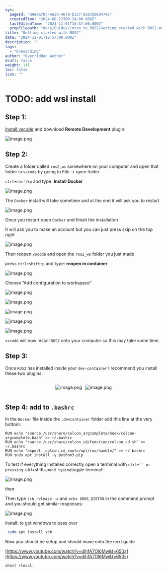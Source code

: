 ```yaml
---
sys:
  pageId: "89e0a78c-4e2b-4070-b327-d28cb0694742"
  createdTime: "2024-08-21T00:24:00.000Z"
  lastEditedTime: "2024-11-01T18:57:00.000Z"
  propFilepath: "docs/Guides/intro_to_ROS2/Getting started with ROS2.md"
title: "Getting started with ROS2"
date: "2024-11-01T18:57:00.000Z"
description: ""
tags:
  - "Onboarding"
author: "Overridden author"
draft: false
weight: 141
toc: false
icon: ""
---
```


# TODO: add wsl install

## Step 1:

[Install vscode](https://code.visualstudio.com/download) and download **Remote Development** plugin:

![image.png](https://prod-files-secure.s3.us-west-2.amazonaws.com/d518164a-d88e-44d1-a4ee-3adb3bd8bce0/efb52993-1881-4a40-b95e-6f020334f022/image.png?X-Amz-Algorithm=AWS4-HMAC-SHA256&X-Amz-Content-Sha256=UNSIGNED-PAYLOAD&X-Amz-Credential=ASIAZI2LB4667QHRLZEL%2F20250331%2Fus-west-2%2Fs3%2Faws4_request&X-Amz-Date=20250331T161020Z&X-Amz-Expires=3600&X-Amz-Security-Token=IQoJb3JpZ2luX2VjEEAaCXVzLXdlc3QtMiJIMEYCIQCD%2B%2F5Se5zr8lSeZu%2FibdLzFHJlEgkEzDZ1xFtVIlVL4QIhALIgrpSshgnEoqCFjfgQuq26A1vk4Z0R%2B%2BF84232nlc%2FKogECKj%2F%2F%2F%2F%2F%2F%2F%2F%2F%2FwEQABoMNjM3NDIzMTgzODA1IgwPulOvxNi8CdP1k1Qq3APMgFLDRAsTuFtDPF1yYBauZOQxj5%2Fv%2BfSJxlzNHWIafYEIcbxv01Ya6IIOU8qzOZu2adaSSQ8GllkfHDZ%2BpGSM8FaY%2FU%2FfAgAa6zoDus7LftsMgGhtmY7YogqqjxdbbEHhobvsez5GWg3V12TuIy%2Fa5NoPYYiXsVAqgFoeFCU5tfLpoF%2BmtzKJMnxnS79UTYgPE3NvsPewcZbX%2BPcgz6iBBPvSOxQsikrBUeUcVNU%2B3DzcZ81p9JSvhJpqWo7BHsUd69AijhEQR3mDR8qEQlFGPSYPXhtsd%2BGSadszhf%2Bll4z4wSt28Kd1vLvKdELh6dCWBOYS3IeCD9tyRJdixfLmpVvZGCmcd5XR2oUHZJiKueqXXfqtejmDMGJ5hgD6XFiji8kcMuTFeBZbhFdFFXi%2FVzhlQvZd2yfnMDJMNaLUm656%2BFCgx6NaTSJoBUvPp96p6bsEdPcAoQtuFkFat2Zx8RcR3CLBBsXnOFnUZ6I%2BPTIg%2BRLuyJP1TznTEsXwsko308lOTNkI2wXetr3Xbd2mycI52LKmTW71SeWMHdC3ez4iCuJqnTC09jJcz%2F9IBotcFUIHRUpOdH3e7g8%2BWiPnz1VXRdY8kVbw5PDtXe8ewc3mG71fF5E9MXKEoDCR56q%2FBjqkAZWDE7z4%2BGfIZnt218v5%2BmJVY33zgjLnYMhkOWKSq7OhxLe5HSbea5QiyYlPtAdqnWgbnF18HZKqTHMXIay4F2GBmzVB1Ql0jsMFbJxS4GVx2vlojPerSWpu4E00lVdL77XDYxd7jCeaLG%2BZzZMiipBgOXfgfh2RBaksC6MwJslB3lkm%2F0pFCw7oucwY0c65RSFmGRAi5qZ2zeLdPah0Nbj%2FgySM&X-Amz-Signature=5bd2fb5fde65d08e96fa828ccac9bae9418a72bb8b26477f23267cd89b83a280&X-Amz-SignedHeaders=host&x-id=GetObject)

## Step 2:

Create a folder called `ros2_ws` somewhere on your computer and open that folder in `vscode` by going to File → open folder 

`ctrl+shift+p` and type: **Install Docker**

![image.png](https://prod-files-secure.s3.us-west-2.amazonaws.com/d518164a-d88e-44d1-a4ee-3adb3bd8bce0/2269dc0e-1cd5-47ff-bceb-c04ad9b2eab0/image.png?X-Amz-Algorithm=AWS4-HMAC-SHA256&X-Amz-Content-Sha256=UNSIGNED-PAYLOAD&X-Amz-Credential=ASIAZI2LB4667QHRLZEL%2F20250331%2Fus-west-2%2Fs3%2Faws4_request&X-Amz-Date=20250331T161020Z&X-Amz-Expires=3600&X-Amz-Security-Token=IQoJb3JpZ2luX2VjEEAaCXVzLXdlc3QtMiJIMEYCIQCD%2B%2F5Se5zr8lSeZu%2FibdLzFHJlEgkEzDZ1xFtVIlVL4QIhALIgrpSshgnEoqCFjfgQuq26A1vk4Z0R%2B%2BF84232nlc%2FKogECKj%2F%2F%2F%2F%2F%2F%2F%2F%2F%2FwEQABoMNjM3NDIzMTgzODA1IgwPulOvxNi8CdP1k1Qq3APMgFLDRAsTuFtDPF1yYBauZOQxj5%2Fv%2BfSJxlzNHWIafYEIcbxv01Ya6IIOU8qzOZu2adaSSQ8GllkfHDZ%2BpGSM8FaY%2FU%2FfAgAa6zoDus7LftsMgGhtmY7YogqqjxdbbEHhobvsez5GWg3V12TuIy%2Fa5NoPYYiXsVAqgFoeFCU5tfLpoF%2BmtzKJMnxnS79UTYgPE3NvsPewcZbX%2BPcgz6iBBPvSOxQsikrBUeUcVNU%2B3DzcZ81p9JSvhJpqWo7BHsUd69AijhEQR3mDR8qEQlFGPSYPXhtsd%2BGSadszhf%2Bll4z4wSt28Kd1vLvKdELh6dCWBOYS3IeCD9tyRJdixfLmpVvZGCmcd5XR2oUHZJiKueqXXfqtejmDMGJ5hgD6XFiji8kcMuTFeBZbhFdFFXi%2FVzhlQvZd2yfnMDJMNaLUm656%2BFCgx6NaTSJoBUvPp96p6bsEdPcAoQtuFkFat2Zx8RcR3CLBBsXnOFnUZ6I%2BPTIg%2BRLuyJP1TznTEsXwsko308lOTNkI2wXetr3Xbd2mycI52LKmTW71SeWMHdC3ez4iCuJqnTC09jJcz%2F9IBotcFUIHRUpOdH3e7g8%2BWiPnz1VXRdY8kVbw5PDtXe8ewc3mG71fF5E9MXKEoDCR56q%2FBjqkAZWDE7z4%2BGfIZnt218v5%2BmJVY33zgjLnYMhkOWKSq7OhxLe5HSbea5QiyYlPtAdqnWgbnF18HZKqTHMXIay4F2GBmzVB1Ql0jsMFbJxS4GVx2vlojPerSWpu4E00lVdL77XDYxd7jCeaLG%2BZzZMiipBgOXfgfh2RBaksC6MwJslB3lkm%2F0pFCw7oucwY0c65RSFmGRAi5qZ2zeLdPah0Nbj%2FgySM&X-Amz-Signature=b45b9fda6d2f0a5f982f8d164413eb2734ed1cde97245e8305a19d68aeec7a07&X-Amz-SignedHeaders=host&x-id=GetObject)

The `Docker` install will take sometime and at the end it will ask you to restart

![image.png](https://prod-files-secure.s3.us-west-2.amazonaws.com/d518164a-d88e-44d1-a4ee-3adb3bd8bce0/ed233f78-be33-4b1f-b89c-9c346c0e961e/image.png?X-Amz-Algorithm=AWS4-HMAC-SHA256&X-Amz-Content-Sha256=UNSIGNED-PAYLOAD&X-Amz-Credential=ASIAZI2LB4667QHRLZEL%2F20250331%2Fus-west-2%2Fs3%2Faws4_request&X-Amz-Date=20250331T161020Z&X-Amz-Expires=3600&X-Amz-Security-Token=IQoJb3JpZ2luX2VjEEAaCXVzLXdlc3QtMiJIMEYCIQCD%2B%2F5Se5zr8lSeZu%2FibdLzFHJlEgkEzDZ1xFtVIlVL4QIhALIgrpSshgnEoqCFjfgQuq26A1vk4Z0R%2B%2BF84232nlc%2FKogECKj%2F%2F%2F%2F%2F%2F%2F%2F%2F%2FwEQABoMNjM3NDIzMTgzODA1IgwPulOvxNi8CdP1k1Qq3APMgFLDRAsTuFtDPF1yYBauZOQxj5%2Fv%2BfSJxlzNHWIafYEIcbxv01Ya6IIOU8qzOZu2adaSSQ8GllkfHDZ%2BpGSM8FaY%2FU%2FfAgAa6zoDus7LftsMgGhtmY7YogqqjxdbbEHhobvsez5GWg3V12TuIy%2Fa5NoPYYiXsVAqgFoeFCU5tfLpoF%2BmtzKJMnxnS79UTYgPE3NvsPewcZbX%2BPcgz6iBBPvSOxQsikrBUeUcVNU%2B3DzcZ81p9JSvhJpqWo7BHsUd69AijhEQR3mDR8qEQlFGPSYPXhtsd%2BGSadszhf%2Bll4z4wSt28Kd1vLvKdELh6dCWBOYS3IeCD9tyRJdixfLmpVvZGCmcd5XR2oUHZJiKueqXXfqtejmDMGJ5hgD6XFiji8kcMuTFeBZbhFdFFXi%2FVzhlQvZd2yfnMDJMNaLUm656%2BFCgx6NaTSJoBUvPp96p6bsEdPcAoQtuFkFat2Zx8RcR3CLBBsXnOFnUZ6I%2BPTIg%2BRLuyJP1TznTEsXwsko308lOTNkI2wXetr3Xbd2mycI52LKmTW71SeWMHdC3ez4iCuJqnTC09jJcz%2F9IBotcFUIHRUpOdH3e7g8%2BWiPnz1VXRdY8kVbw5PDtXe8ewc3mG71fF5E9MXKEoDCR56q%2FBjqkAZWDE7z4%2BGfIZnt218v5%2BmJVY33zgjLnYMhkOWKSq7OhxLe5HSbea5QiyYlPtAdqnWgbnF18HZKqTHMXIay4F2GBmzVB1Ql0jsMFbJxS4GVx2vlojPerSWpu4E00lVdL77XDYxd7jCeaLG%2BZzZMiipBgOXfgfh2RBaksC6MwJslB3lkm%2F0pFCw7oucwY0c65RSFmGRAi5qZ2zeLdPah0Nbj%2FgySM&X-Amz-Signature=da200109f7518d0bc9e25936fc058ff943a0dd83aaff6319d02a07dd6536b08c&X-Amz-SignedHeaders=host&x-id=GetObject)

Once you restart open `Docker` and finish the installation

It will ask you to make an account but you can just press skip on the top right

![image.png](https://prod-files-secure.s3.us-west-2.amazonaws.com/d518164a-d88e-44d1-a4ee-3adb3bd8bce0/21010ad9-1659-4fd9-9f59-9932a09b2a3d/image.png?X-Amz-Algorithm=AWS4-HMAC-SHA256&X-Amz-Content-Sha256=UNSIGNED-PAYLOAD&X-Amz-Credential=ASIAZI2LB4667QHRLZEL%2F20250331%2Fus-west-2%2Fs3%2Faws4_request&X-Amz-Date=20250331T161020Z&X-Amz-Expires=3600&X-Amz-Security-Token=IQoJb3JpZ2luX2VjEEAaCXVzLXdlc3QtMiJIMEYCIQCD%2B%2F5Se5zr8lSeZu%2FibdLzFHJlEgkEzDZ1xFtVIlVL4QIhALIgrpSshgnEoqCFjfgQuq26A1vk4Z0R%2B%2BF84232nlc%2FKogECKj%2F%2F%2F%2F%2F%2F%2F%2F%2F%2FwEQABoMNjM3NDIzMTgzODA1IgwPulOvxNi8CdP1k1Qq3APMgFLDRAsTuFtDPF1yYBauZOQxj5%2Fv%2BfSJxlzNHWIafYEIcbxv01Ya6IIOU8qzOZu2adaSSQ8GllkfHDZ%2BpGSM8FaY%2FU%2FfAgAa6zoDus7LftsMgGhtmY7YogqqjxdbbEHhobvsez5GWg3V12TuIy%2Fa5NoPYYiXsVAqgFoeFCU5tfLpoF%2BmtzKJMnxnS79UTYgPE3NvsPewcZbX%2BPcgz6iBBPvSOxQsikrBUeUcVNU%2B3DzcZ81p9JSvhJpqWo7BHsUd69AijhEQR3mDR8qEQlFGPSYPXhtsd%2BGSadszhf%2Bll4z4wSt28Kd1vLvKdELh6dCWBOYS3IeCD9tyRJdixfLmpVvZGCmcd5XR2oUHZJiKueqXXfqtejmDMGJ5hgD6XFiji8kcMuTFeBZbhFdFFXi%2FVzhlQvZd2yfnMDJMNaLUm656%2BFCgx6NaTSJoBUvPp96p6bsEdPcAoQtuFkFat2Zx8RcR3CLBBsXnOFnUZ6I%2BPTIg%2BRLuyJP1TznTEsXwsko308lOTNkI2wXetr3Xbd2mycI52LKmTW71SeWMHdC3ez4iCuJqnTC09jJcz%2F9IBotcFUIHRUpOdH3e7g8%2BWiPnz1VXRdY8kVbw5PDtXe8ewc3mG71fF5E9MXKEoDCR56q%2FBjqkAZWDE7z4%2BGfIZnt218v5%2BmJVY33zgjLnYMhkOWKSq7OhxLe5HSbea5QiyYlPtAdqnWgbnF18HZKqTHMXIay4F2GBmzVB1Ql0jsMFbJxS4GVx2vlojPerSWpu4E00lVdL77XDYxd7jCeaLG%2BZzZMiipBgOXfgfh2RBaksC6MwJslB3lkm%2F0pFCw7oucwY0c65RSFmGRAi5qZ2zeLdPah0Nbj%2FgySM&X-Amz-Signature=e1c5a3da14c5859e837aebbd46cf395ec0f9535da6bde3bd817b34f68d99c5db&X-Amz-SignedHeaders=host&x-id=GetObject)

Then reopen `vscode` and open the `ros2_ws` folder you just made

press `ctrl+shift+p` and type: **reopen in container**

![image.png](https://prod-files-secure.s3.us-west-2.amazonaws.com/d518164a-d88e-44d1-a4ee-3adb3bd8bce0/4e93b8c2-41ad-488c-8095-c74205196118/image.png?X-Amz-Algorithm=AWS4-HMAC-SHA256&X-Amz-Content-Sha256=UNSIGNED-PAYLOAD&X-Amz-Credential=ASIAZI2LB4667QHRLZEL%2F20250331%2Fus-west-2%2Fs3%2Faws4_request&X-Amz-Date=20250331T161020Z&X-Amz-Expires=3600&X-Amz-Security-Token=IQoJb3JpZ2luX2VjEEAaCXVzLXdlc3QtMiJIMEYCIQCD%2B%2F5Se5zr8lSeZu%2FibdLzFHJlEgkEzDZ1xFtVIlVL4QIhALIgrpSshgnEoqCFjfgQuq26A1vk4Z0R%2B%2BF84232nlc%2FKogECKj%2F%2F%2F%2F%2F%2F%2F%2F%2F%2FwEQABoMNjM3NDIzMTgzODA1IgwPulOvxNi8CdP1k1Qq3APMgFLDRAsTuFtDPF1yYBauZOQxj5%2Fv%2BfSJxlzNHWIafYEIcbxv01Ya6IIOU8qzOZu2adaSSQ8GllkfHDZ%2BpGSM8FaY%2FU%2FfAgAa6zoDus7LftsMgGhtmY7YogqqjxdbbEHhobvsez5GWg3V12TuIy%2Fa5NoPYYiXsVAqgFoeFCU5tfLpoF%2BmtzKJMnxnS79UTYgPE3NvsPewcZbX%2BPcgz6iBBPvSOxQsikrBUeUcVNU%2B3DzcZ81p9JSvhJpqWo7BHsUd69AijhEQR3mDR8qEQlFGPSYPXhtsd%2BGSadszhf%2Bll4z4wSt28Kd1vLvKdELh6dCWBOYS3IeCD9tyRJdixfLmpVvZGCmcd5XR2oUHZJiKueqXXfqtejmDMGJ5hgD6XFiji8kcMuTFeBZbhFdFFXi%2FVzhlQvZd2yfnMDJMNaLUm656%2BFCgx6NaTSJoBUvPp96p6bsEdPcAoQtuFkFat2Zx8RcR3CLBBsXnOFnUZ6I%2BPTIg%2BRLuyJP1TznTEsXwsko308lOTNkI2wXetr3Xbd2mycI52LKmTW71SeWMHdC3ez4iCuJqnTC09jJcz%2F9IBotcFUIHRUpOdH3e7g8%2BWiPnz1VXRdY8kVbw5PDtXe8ewc3mG71fF5E9MXKEoDCR56q%2FBjqkAZWDE7z4%2BGfIZnt218v5%2BmJVY33zgjLnYMhkOWKSq7OhxLe5HSbea5QiyYlPtAdqnWgbnF18HZKqTHMXIay4F2GBmzVB1Ql0jsMFbJxS4GVx2vlojPerSWpu4E00lVdL77XDYxd7jCeaLG%2BZzZMiipBgOXfgfh2RBaksC6MwJslB3lkm%2F0pFCw7oucwY0c65RSFmGRAi5qZ2zeLdPah0Nbj%2FgySM&X-Amz-Signature=dc866ce9979130ec7d9980e1e19a8c0843df0ccf7ce563b0c4e700dfc93c2c1b&X-Amz-SignedHeaders=host&x-id=GetObject)

Choose “Add configuration to workspace”

![image.png](https://prod-files-secure.s3.us-west-2.amazonaws.com/d518164a-d88e-44d1-a4ee-3adb3bd8bce0/9560b282-5060-4989-ba37-97e7b2c22476/image.png?X-Amz-Algorithm=AWS4-HMAC-SHA256&X-Amz-Content-Sha256=UNSIGNED-PAYLOAD&X-Amz-Credential=ASIAZI2LB4667QHRLZEL%2F20250331%2Fus-west-2%2Fs3%2Faws4_request&X-Amz-Date=20250331T161020Z&X-Amz-Expires=3600&X-Amz-Security-Token=IQoJb3JpZ2luX2VjEEAaCXVzLXdlc3QtMiJIMEYCIQCD%2B%2F5Se5zr8lSeZu%2FibdLzFHJlEgkEzDZ1xFtVIlVL4QIhALIgrpSshgnEoqCFjfgQuq26A1vk4Z0R%2B%2BF84232nlc%2FKogECKj%2F%2F%2F%2F%2F%2F%2F%2F%2F%2FwEQABoMNjM3NDIzMTgzODA1IgwPulOvxNi8CdP1k1Qq3APMgFLDRAsTuFtDPF1yYBauZOQxj5%2Fv%2BfSJxlzNHWIafYEIcbxv01Ya6IIOU8qzOZu2adaSSQ8GllkfHDZ%2BpGSM8FaY%2FU%2FfAgAa6zoDus7LftsMgGhtmY7YogqqjxdbbEHhobvsez5GWg3V12TuIy%2Fa5NoPYYiXsVAqgFoeFCU5tfLpoF%2BmtzKJMnxnS79UTYgPE3NvsPewcZbX%2BPcgz6iBBPvSOxQsikrBUeUcVNU%2B3DzcZ81p9JSvhJpqWo7BHsUd69AijhEQR3mDR8qEQlFGPSYPXhtsd%2BGSadszhf%2Bll4z4wSt28Kd1vLvKdELh6dCWBOYS3IeCD9tyRJdixfLmpVvZGCmcd5XR2oUHZJiKueqXXfqtejmDMGJ5hgD6XFiji8kcMuTFeBZbhFdFFXi%2FVzhlQvZd2yfnMDJMNaLUm656%2BFCgx6NaTSJoBUvPp96p6bsEdPcAoQtuFkFat2Zx8RcR3CLBBsXnOFnUZ6I%2BPTIg%2BRLuyJP1TznTEsXwsko308lOTNkI2wXetr3Xbd2mycI52LKmTW71SeWMHdC3ez4iCuJqnTC09jJcz%2F9IBotcFUIHRUpOdH3e7g8%2BWiPnz1VXRdY8kVbw5PDtXe8ewc3mG71fF5E9MXKEoDCR56q%2FBjqkAZWDE7z4%2BGfIZnt218v5%2BmJVY33zgjLnYMhkOWKSq7OhxLe5HSbea5QiyYlPtAdqnWgbnF18HZKqTHMXIay4F2GBmzVB1Ql0jsMFbJxS4GVx2vlojPerSWpu4E00lVdL77XDYxd7jCeaLG%2BZzZMiipBgOXfgfh2RBaksC6MwJslB3lkm%2F0pFCw7oucwY0c65RSFmGRAi5qZ2zeLdPah0Nbj%2FgySM&X-Amz-Signature=b864c7afdf4f34ba613e65ec5b9cadb5db1e4f7c1abd6aa8805d45dce0382586&X-Amz-SignedHeaders=host&x-id=GetObject)

![image.png](https://prod-files-secure.s3.us-west-2.amazonaws.com/d518164a-d88e-44d1-a4ee-3adb3bd8bce0/2ee63f81-886b-48e8-a553-dc6e5eac99e4/image.png?X-Amz-Algorithm=AWS4-HMAC-SHA256&X-Amz-Content-Sha256=UNSIGNED-PAYLOAD&X-Amz-Credential=ASIAZI2LB4667QHRLZEL%2F20250331%2Fus-west-2%2Fs3%2Faws4_request&X-Amz-Date=20250331T161020Z&X-Amz-Expires=3600&X-Amz-Security-Token=IQoJb3JpZ2luX2VjEEAaCXVzLXdlc3QtMiJIMEYCIQCD%2B%2F5Se5zr8lSeZu%2FibdLzFHJlEgkEzDZ1xFtVIlVL4QIhALIgrpSshgnEoqCFjfgQuq26A1vk4Z0R%2B%2BF84232nlc%2FKogECKj%2F%2F%2F%2F%2F%2F%2F%2F%2F%2FwEQABoMNjM3NDIzMTgzODA1IgwPulOvxNi8CdP1k1Qq3APMgFLDRAsTuFtDPF1yYBauZOQxj5%2Fv%2BfSJxlzNHWIafYEIcbxv01Ya6IIOU8qzOZu2adaSSQ8GllkfHDZ%2BpGSM8FaY%2FU%2FfAgAa6zoDus7LftsMgGhtmY7YogqqjxdbbEHhobvsez5GWg3V12TuIy%2Fa5NoPYYiXsVAqgFoeFCU5tfLpoF%2BmtzKJMnxnS79UTYgPE3NvsPewcZbX%2BPcgz6iBBPvSOxQsikrBUeUcVNU%2B3DzcZ81p9JSvhJpqWo7BHsUd69AijhEQR3mDR8qEQlFGPSYPXhtsd%2BGSadszhf%2Bll4z4wSt28Kd1vLvKdELh6dCWBOYS3IeCD9tyRJdixfLmpVvZGCmcd5XR2oUHZJiKueqXXfqtejmDMGJ5hgD6XFiji8kcMuTFeBZbhFdFFXi%2FVzhlQvZd2yfnMDJMNaLUm656%2BFCgx6NaTSJoBUvPp96p6bsEdPcAoQtuFkFat2Zx8RcR3CLBBsXnOFnUZ6I%2BPTIg%2BRLuyJP1TznTEsXwsko308lOTNkI2wXetr3Xbd2mycI52LKmTW71SeWMHdC3ez4iCuJqnTC09jJcz%2F9IBotcFUIHRUpOdH3e7g8%2BWiPnz1VXRdY8kVbw5PDtXe8ewc3mG71fF5E9MXKEoDCR56q%2FBjqkAZWDE7z4%2BGfIZnt218v5%2BmJVY33zgjLnYMhkOWKSq7OhxLe5HSbea5QiyYlPtAdqnWgbnF18HZKqTHMXIay4F2GBmzVB1Ql0jsMFbJxS4GVx2vlojPerSWpu4E00lVdL77XDYxd7jCeaLG%2BZzZMiipBgOXfgfh2RBaksC6MwJslB3lkm%2F0pFCw7oucwY0c65RSFmGRAi5qZ2zeLdPah0Nbj%2FgySM&X-Amz-Signature=edb714349a3fce31728147856fd31ec08750be27c0940371f376d2978cfd2ea2&X-Amz-SignedHeaders=host&x-id=GetObject)

![image.png](https://prod-files-secure.s3.us-west-2.amazonaws.com/d518164a-d88e-44d1-a4ee-3adb3bd8bce0/ae1580b2-b048-407e-aed9-b584224a7a04/image.png?X-Amz-Algorithm=AWS4-HMAC-SHA256&X-Amz-Content-Sha256=UNSIGNED-PAYLOAD&X-Amz-Credential=ASIAZI2LB4667QHRLZEL%2F20250331%2Fus-west-2%2Fs3%2Faws4_request&X-Amz-Date=20250331T161020Z&X-Amz-Expires=3600&X-Amz-Security-Token=IQoJb3JpZ2luX2VjEEAaCXVzLXdlc3QtMiJIMEYCIQCD%2B%2F5Se5zr8lSeZu%2FibdLzFHJlEgkEzDZ1xFtVIlVL4QIhALIgrpSshgnEoqCFjfgQuq26A1vk4Z0R%2B%2BF84232nlc%2FKogECKj%2F%2F%2F%2F%2F%2F%2F%2F%2F%2FwEQABoMNjM3NDIzMTgzODA1IgwPulOvxNi8CdP1k1Qq3APMgFLDRAsTuFtDPF1yYBauZOQxj5%2Fv%2BfSJxlzNHWIafYEIcbxv01Ya6IIOU8qzOZu2adaSSQ8GllkfHDZ%2BpGSM8FaY%2FU%2FfAgAa6zoDus7LftsMgGhtmY7YogqqjxdbbEHhobvsez5GWg3V12TuIy%2Fa5NoPYYiXsVAqgFoeFCU5tfLpoF%2BmtzKJMnxnS79UTYgPE3NvsPewcZbX%2BPcgz6iBBPvSOxQsikrBUeUcVNU%2B3DzcZ81p9JSvhJpqWo7BHsUd69AijhEQR3mDR8qEQlFGPSYPXhtsd%2BGSadszhf%2Bll4z4wSt28Kd1vLvKdELh6dCWBOYS3IeCD9tyRJdixfLmpVvZGCmcd5XR2oUHZJiKueqXXfqtejmDMGJ5hgD6XFiji8kcMuTFeBZbhFdFFXi%2FVzhlQvZd2yfnMDJMNaLUm656%2BFCgx6NaTSJoBUvPp96p6bsEdPcAoQtuFkFat2Zx8RcR3CLBBsXnOFnUZ6I%2BPTIg%2BRLuyJP1TznTEsXwsko308lOTNkI2wXetr3Xbd2mycI52LKmTW71SeWMHdC3ez4iCuJqnTC09jJcz%2F9IBotcFUIHRUpOdH3e7g8%2BWiPnz1VXRdY8kVbw5PDtXe8ewc3mG71fF5E9MXKEoDCR56q%2FBjqkAZWDE7z4%2BGfIZnt218v5%2BmJVY33zgjLnYMhkOWKSq7OhxLe5HSbea5QiyYlPtAdqnWgbnF18HZKqTHMXIay4F2GBmzVB1Ql0jsMFbJxS4GVx2vlojPerSWpu4E00lVdL77XDYxd7jCeaLG%2BZzZMiipBgOXfgfh2RBaksC6MwJslB3lkm%2F0pFCw7oucwY0c65RSFmGRAi5qZ2zeLdPah0Nbj%2FgySM&X-Amz-Signature=a2cb617aa32540ae924f3900b5fb67943b2fba5f87cb39e21795f4a51efec72a&X-Amz-SignedHeaders=host&x-id=GetObject)

![image.png](https://prod-files-secure.s3.us-west-2.amazonaws.com/d518164a-d88e-44d1-a4ee-3adb3bd8bce0/53255b28-f75e-430f-b9e3-c0ac8577e42b/image.png?X-Amz-Algorithm=AWS4-HMAC-SHA256&X-Amz-Content-Sha256=UNSIGNED-PAYLOAD&X-Amz-Credential=ASIAZI2LB4667QHRLZEL%2F20250331%2Fus-west-2%2Fs3%2Faws4_request&X-Amz-Date=20250331T161020Z&X-Amz-Expires=3600&X-Amz-Security-Token=IQoJb3JpZ2luX2VjEEAaCXVzLXdlc3QtMiJIMEYCIQCD%2B%2F5Se5zr8lSeZu%2FibdLzFHJlEgkEzDZ1xFtVIlVL4QIhALIgrpSshgnEoqCFjfgQuq26A1vk4Z0R%2B%2BF84232nlc%2FKogECKj%2F%2F%2F%2F%2F%2F%2F%2F%2F%2FwEQABoMNjM3NDIzMTgzODA1IgwPulOvxNi8CdP1k1Qq3APMgFLDRAsTuFtDPF1yYBauZOQxj5%2Fv%2BfSJxlzNHWIafYEIcbxv01Ya6IIOU8qzOZu2adaSSQ8GllkfHDZ%2BpGSM8FaY%2FU%2FfAgAa6zoDus7LftsMgGhtmY7YogqqjxdbbEHhobvsez5GWg3V12TuIy%2Fa5NoPYYiXsVAqgFoeFCU5tfLpoF%2BmtzKJMnxnS79UTYgPE3NvsPewcZbX%2BPcgz6iBBPvSOxQsikrBUeUcVNU%2B3DzcZ81p9JSvhJpqWo7BHsUd69AijhEQR3mDR8qEQlFGPSYPXhtsd%2BGSadszhf%2Bll4z4wSt28Kd1vLvKdELh6dCWBOYS3IeCD9tyRJdixfLmpVvZGCmcd5XR2oUHZJiKueqXXfqtejmDMGJ5hgD6XFiji8kcMuTFeBZbhFdFFXi%2FVzhlQvZd2yfnMDJMNaLUm656%2BFCgx6NaTSJoBUvPp96p6bsEdPcAoQtuFkFat2Zx8RcR3CLBBsXnOFnUZ6I%2BPTIg%2BRLuyJP1TznTEsXwsko308lOTNkI2wXetr3Xbd2mycI52LKmTW71SeWMHdC3ez4iCuJqnTC09jJcz%2F9IBotcFUIHRUpOdH3e7g8%2BWiPnz1VXRdY8kVbw5PDtXe8ewc3mG71fF5E9MXKEoDCR56q%2FBjqkAZWDE7z4%2BGfIZnt218v5%2BmJVY33zgjLnYMhkOWKSq7OhxLe5HSbea5QiyYlPtAdqnWgbnF18HZKqTHMXIay4F2GBmzVB1Ql0jsMFbJxS4GVx2vlojPerSWpu4E00lVdL77XDYxd7jCeaLG%2BZzZMiipBgOXfgfh2RBaksC6MwJslB3lkm%2F0pFCw7oucwY0c65RSFmGRAi5qZ2zeLdPah0Nbj%2FgySM&X-Amz-Signature=7fe7bb215ea20b82b5c924134d90feb6f767323a0c382c0e3b4b114250046370&X-Amz-SignedHeaders=host&x-id=GetObject)

![image.png](https://prod-files-secure.s3.us-west-2.amazonaws.com/d518164a-d88e-44d1-a4ee-3adb3bd8bce0/7c562767-5af9-4ffb-97d1-327bcdf4ee00/image.png?X-Amz-Algorithm=AWS4-HMAC-SHA256&X-Amz-Content-Sha256=UNSIGNED-PAYLOAD&X-Amz-Credential=ASIAZI2LB4667QHRLZEL%2F20250331%2Fus-west-2%2Fs3%2Faws4_request&X-Amz-Date=20250331T161020Z&X-Amz-Expires=3600&X-Amz-Security-Token=IQoJb3JpZ2luX2VjEEAaCXVzLXdlc3QtMiJIMEYCIQCD%2B%2F5Se5zr8lSeZu%2FibdLzFHJlEgkEzDZ1xFtVIlVL4QIhALIgrpSshgnEoqCFjfgQuq26A1vk4Z0R%2B%2BF84232nlc%2FKogECKj%2F%2F%2F%2F%2F%2F%2F%2F%2F%2FwEQABoMNjM3NDIzMTgzODA1IgwPulOvxNi8CdP1k1Qq3APMgFLDRAsTuFtDPF1yYBauZOQxj5%2Fv%2BfSJxlzNHWIafYEIcbxv01Ya6IIOU8qzOZu2adaSSQ8GllkfHDZ%2BpGSM8FaY%2FU%2FfAgAa6zoDus7LftsMgGhtmY7YogqqjxdbbEHhobvsez5GWg3V12TuIy%2Fa5NoPYYiXsVAqgFoeFCU5tfLpoF%2BmtzKJMnxnS79UTYgPE3NvsPewcZbX%2BPcgz6iBBPvSOxQsikrBUeUcVNU%2B3DzcZ81p9JSvhJpqWo7BHsUd69AijhEQR3mDR8qEQlFGPSYPXhtsd%2BGSadszhf%2Bll4z4wSt28Kd1vLvKdELh6dCWBOYS3IeCD9tyRJdixfLmpVvZGCmcd5XR2oUHZJiKueqXXfqtejmDMGJ5hgD6XFiji8kcMuTFeBZbhFdFFXi%2FVzhlQvZd2yfnMDJMNaLUm656%2BFCgx6NaTSJoBUvPp96p6bsEdPcAoQtuFkFat2Zx8RcR3CLBBsXnOFnUZ6I%2BPTIg%2BRLuyJP1TznTEsXwsko308lOTNkI2wXetr3Xbd2mycI52LKmTW71SeWMHdC3ez4iCuJqnTC09jJcz%2F9IBotcFUIHRUpOdH3e7g8%2BWiPnz1VXRdY8kVbw5PDtXe8ewc3mG71fF5E9MXKEoDCR56q%2FBjqkAZWDE7z4%2BGfIZnt218v5%2BmJVY33zgjLnYMhkOWKSq7OhxLe5HSbea5QiyYlPtAdqnWgbnF18HZKqTHMXIay4F2GBmzVB1Ql0jsMFbJxS4GVx2vlojPerSWpu4E00lVdL77XDYxd7jCeaLG%2BZzZMiipBgOXfgfh2RBaksC6MwJslB3lkm%2F0pFCw7oucwY0c65RSFmGRAi5qZ2zeLdPah0Nbj%2FgySM&X-Amz-Signature=6acfa748f4a834082a7a56f303a7586743e433da2844f374e8d7ac1aad3791f7&X-Amz-SignedHeaders=host&x-id=GetObject)

`vscode` will now install `ROS2` onto your computer so this may take some time.

## Step 3:

Once `ROS2` has installed inside your `dev-container` I recommend you install these two plugins:

<div style="display: flex;flex-direction: row; column-gap:10px; max-width: 630px;justify-content: center;">
<div>

![image.png](https://prod-files-secure.s3.us-west-2.amazonaws.com/d518164a-d88e-44d1-a4ee-3adb3bd8bce0/3fc3d550-5a54-4ba1-ba6b-faa01cdb7369/image.png?X-Amz-Algorithm=AWS4-HMAC-SHA256&X-Amz-Content-Sha256=UNSIGNED-PAYLOAD&X-Amz-Credential=ASIAZI2LB466SWJ3UXNC%2F20250331%2Fus-west-2%2Fs3%2Faws4_request&X-Amz-Date=20250331T161021Z&X-Amz-Expires=3600&X-Amz-Security-Token=IQoJb3JpZ2luX2VjEEAaCXVzLXdlc3QtMiJIMEYCIQDPz5Ae5819A6eMA2YBRGdWhLdftdxvZxwytSGPcJWhkQIhAMna2Qo1B0lh%2FbMKeOTTgZxPbKm%2B0ISBPrvY3RgRVg89KogECKj%2F%2F%2F%2F%2F%2F%2F%2F%2F%2FwEQABoMNjM3NDIzMTgzODA1Igy0FE4XCNGXDAKqBM8q3APm74DxWfPvgU0EVPdFQYbNGXLi7a8AgfYYsqEBcGDFEYL6Se1dOgsTf67w1Bz9wltX6Z4wrgNAL6WGE5g%2BzHGvbP73TrCex9nMwjqkpbjakrmqL94Jv6VkNjawmu1J7ESJDrXTieZ%2BB5UbNp46vf%2BSUdHK3vpZBDDv1GP6LT1g4YNxASq3Y47YA%2Bf8W0bLui%2B0lhqH9h3q69X26bSSUx74hO%2Fne8XqC6mq5Oal2Sa1dndvIEXVERcXfIFZMGe1ZLqPg%2BwwyYaFH6Ho8gG3O3US8NpemUO0umOwOregeQejG2%2BHIVUnDzsMQ12OiejE2BkQqiNKdub8jjEgqwEkvEjiwm0gIAvJzGhPJx0pW8WCGdDUJBrTQAR4P71iEToJsUfYUZtKpf3E7AllfxKvfUTDdJP9RebE%2Fpck11vlO3%2F86DOntMWN%2Bh7vtCt0OVje6kmrCYwrVijoQRGbIqpdUNGHsrf49bmV%2FEqqOKk1otPtVY4ohQaJ85ZyVquRVezgXM68ZzQac2VGaUPZ5lhRNHJmxneIcpAS6WGOSr5eOm%2Bfpt1tSFQWIKB2XB%2Bi3Ce%2BpX2Ri6cGSmOk2WD0Dl9TEfKYg2eyfzBaaHjGPl8GOKl74i%2Bo3CXzhPahV%2FEDbDCg56q%2FBjqkAdnNtX0SCwYlxIyjiQLGj25BZbfzhU9lC1nd%2FQzhaPew%2BBXQOXrqUYpmTwdrZ6DiqfCekYuzQW0nDlLNQmaHae%2FkDey6zKvKWQiI5fHhE21KKT3Je76lleGRHc0S2VyUxLqoVFvN2IOcaIp%2F9%2BE01%2BQwaXPu0mrnyU4%2BQxf0s5ozuULAJ0PXBcxm4lYg9cIifTaZWsA1WyfKc1QGpMnf7ni%2FUvyP&X-Amz-Signature=08ffb3081d111e5e5657192f00168a9be329ebb18e495e584f999178ef67c6e6&X-Amz-SignedHeaders=host&x-id=GetObject)

</div>
<div>

![image.png](https://prod-files-secure.s3.us-west-2.amazonaws.com/d518164a-d88e-44d1-a4ee-3adb3bd8bce0/d994cc66-13c2-4093-a5a3-f84cf4601a82/image.png?X-Amz-Algorithm=AWS4-HMAC-SHA256&X-Amz-Content-Sha256=UNSIGNED-PAYLOAD&X-Amz-Credential=ASIAZI2LB4667NHKUVIB%2F20250331%2Fus-west-2%2Fs3%2Faws4_request&X-Amz-Date=20250331T161022Z&X-Amz-Expires=3600&X-Amz-Security-Token=IQoJb3JpZ2luX2VjEEAaCXVzLXdlc3QtMiJIMEYCIQD95iiHd3KgetJRbAfSNZU5IwkOd0Fr4636lNG7xdLoUAIhAKIEgKiaOLRBtfrW%2FZgU3%2Fit0dOt9ndBBSv68DyaZFiTKogECKn%2F%2F%2F%2F%2F%2F%2F%2F%2F%2FwEQABoMNjM3NDIzMTgzODA1IgzpQGriS5hqU5nuBqcq3ANg5SPu4vUiiaKTBLfzXpGxQbTwKn17I1GzwiYz31fHY0jewF7BzT7FK1T8W3U2qcKr5oF3u0qbaFJiqA1w4u0PVQEbZTf1Eo%2FQDrti30ILnxQjT%2B9c4ShNqZu3DcCB9MhkbXi8Zxjl3FPPW%2BxUYqLIGpN%2Bkcy%2BKidoTu%2BmfJfOGoxNKlSwQV%2FDD4M5Ip51RhzB7QuERHEaBgpIOGWZPHw10wxCumj9vUD2zxJnpLIC35bS8vdWsnMBraOwHbc1fmlC0%2F071MwHt%2F6CFK2XHvaMBROzD2v9ZUfVybMSNKTZaiDzIgfcfx%2BDDfbsL8AHc9mrbPGpva0b1EYTs80KFPLHuTlLqlc3TFjT3RkTVFk%2FhcGVtCjLxE5ipLtvw84p5%2FBrq7umE67EKZvweblMSY6eS04Lesl%2FgdXOsgbw23EWSIV0qE8ON4s8liOc7sXPYq05L3i0Xpnm%2FdecikofABf5f1dmsLbxnLYZHP%2ByCC0ENPacDcQm79uEQtBJQw%2FMpRTLEnPA5bSxqcSuVEDZq3IJrYAZKW3fRtz8gFNsOoqILHaw1NsbVMs%2BksTRbMV%2F%2BvQMrmAzgiImmSES%2BS20G6hj9LzL8HQXyLytQDK4UX9QPAVbXNhMJ7Wyv18pjDCn56q%2FBjqkAcEcGosKCRXTvjMqoviPxptA0nJCydjrkA%2BNO%2FpJZal%2FV9Gk0QE171HuvyJho3xPjRUO%2B2RSm04quGSH5PfTH0cAZ%2FJW9I2URMpW5tmAhuvTBD3G%2FC9t6Y6HDBv3TWmRzC2dbvORL0hm%2B74%2F%2FRuU1kbn5cpTT6yPBfpzlsVmEAAlo4TKpVCUnlys5MBsgegj%2F9go8sZh34PhEs3SO%2F5fKVnrsGiz&X-Amz-Signature=f4a1f0fd93927668041c8c3d5814abdac1d9f099f5b9cbff20be60485ca41fc7&X-Amz-SignedHeaders=host&x-id=GetObject)

</div>
</div>

## Step 4: add to `.bashrc`

In the `Docker` file inside the `.devcontainer` folder add this line at the very bottom: 

```docker
RUN echo "source /usr/share/colcon_argcomplete/hook/colcon-argcomplete.bash" >> ~/.bashrc
RUN echo "source /usr/share/colcon_cd/function/colcon_cd.sh" >> ~/.bashrc
RUN echo "export _colcon_cd_root=/opt/ros/humble/" >> ~/.bashrc
RUN sudo apt install -y python3-pip 
```

To test if everything installed correctly open a terminal with `ctrl+`` or pressing `ctrl+shift+p` and typing `toggle terminal`:

![image.png](https://prod-files-secure.s3.us-west-2.amazonaws.com/d518164a-d88e-44d1-a4ee-3adb3bd8bce0/6a4943d8-b04e-4c02-9a58-775f3384d1a5/image.png?X-Amz-Algorithm=AWS4-HMAC-SHA256&X-Amz-Content-Sha256=UNSIGNED-PAYLOAD&X-Amz-Credential=ASIAZI2LB4667QHRLZEL%2F20250331%2Fus-west-2%2Fs3%2Faws4_request&X-Amz-Date=20250331T161020Z&X-Amz-Expires=3600&X-Amz-Security-Token=IQoJb3JpZ2luX2VjEEAaCXVzLXdlc3QtMiJIMEYCIQCD%2B%2F5Se5zr8lSeZu%2FibdLzFHJlEgkEzDZ1xFtVIlVL4QIhALIgrpSshgnEoqCFjfgQuq26A1vk4Z0R%2B%2BF84232nlc%2FKogECKj%2F%2F%2F%2F%2F%2F%2F%2F%2F%2FwEQABoMNjM3NDIzMTgzODA1IgwPulOvxNi8CdP1k1Qq3APMgFLDRAsTuFtDPF1yYBauZOQxj5%2Fv%2BfSJxlzNHWIafYEIcbxv01Ya6IIOU8qzOZu2adaSSQ8GllkfHDZ%2BpGSM8FaY%2FU%2FfAgAa6zoDus7LftsMgGhtmY7YogqqjxdbbEHhobvsez5GWg3V12TuIy%2Fa5NoPYYiXsVAqgFoeFCU5tfLpoF%2BmtzKJMnxnS79UTYgPE3NvsPewcZbX%2BPcgz6iBBPvSOxQsikrBUeUcVNU%2B3DzcZ81p9JSvhJpqWo7BHsUd69AijhEQR3mDR8qEQlFGPSYPXhtsd%2BGSadszhf%2Bll4z4wSt28Kd1vLvKdELh6dCWBOYS3IeCD9tyRJdixfLmpVvZGCmcd5XR2oUHZJiKueqXXfqtejmDMGJ5hgD6XFiji8kcMuTFeBZbhFdFFXi%2FVzhlQvZd2yfnMDJMNaLUm656%2BFCgx6NaTSJoBUvPp96p6bsEdPcAoQtuFkFat2Zx8RcR3CLBBsXnOFnUZ6I%2BPTIg%2BRLuyJP1TznTEsXwsko308lOTNkI2wXetr3Xbd2mycI52LKmTW71SeWMHdC3ez4iCuJqnTC09jJcz%2F9IBotcFUIHRUpOdH3e7g8%2BWiPnz1VXRdY8kVbw5PDtXe8ewc3mG71fF5E9MXKEoDCR56q%2FBjqkAZWDE7z4%2BGfIZnt218v5%2BmJVY33zgjLnYMhkOWKSq7OhxLe5HSbea5QiyYlPtAdqnWgbnF18HZKqTHMXIay4F2GBmzVB1Ql0jsMFbJxS4GVx2vlojPerSWpu4E00lVdL77XDYxd7jCeaLG%2BZzZMiipBgOXfgfh2RBaksC6MwJslB3lkm%2F0pFCw7oucwY0c65RSFmGRAi5qZ2zeLdPah0Nbj%2FgySM&X-Amz-Signature=7d8e92650cc9c2d7bf18051873c47686b007d86929a795206c439b2f59babaa8&X-Amz-SignedHeaders=host&x-id=GetObject)

then 

Then type `lsb_release -a` and `echo $ROS_DISTRO` in the command prompt and you should get similar responses:

![image.png](https://prod-files-secure.s3.us-west-2.amazonaws.com/d518164a-d88e-44d1-a4ee-3adb3bd8bce0/3e635dec-a805-4e85-8b9e-d000e5b71a4e/image.png?X-Amz-Algorithm=AWS4-HMAC-SHA256&X-Amz-Content-Sha256=UNSIGNED-PAYLOAD&X-Amz-Credential=ASIAZI2LB4667QHRLZEL%2F20250331%2Fus-west-2%2Fs3%2Faws4_request&X-Amz-Date=20250331T161020Z&X-Amz-Expires=3600&X-Amz-Security-Token=IQoJb3JpZ2luX2VjEEAaCXVzLXdlc3QtMiJIMEYCIQCD%2B%2F5Se5zr8lSeZu%2FibdLzFHJlEgkEzDZ1xFtVIlVL4QIhALIgrpSshgnEoqCFjfgQuq26A1vk4Z0R%2B%2BF84232nlc%2FKogECKj%2F%2F%2F%2F%2F%2F%2F%2F%2F%2FwEQABoMNjM3NDIzMTgzODA1IgwPulOvxNi8CdP1k1Qq3APMgFLDRAsTuFtDPF1yYBauZOQxj5%2Fv%2BfSJxlzNHWIafYEIcbxv01Ya6IIOU8qzOZu2adaSSQ8GllkfHDZ%2BpGSM8FaY%2FU%2FfAgAa6zoDus7LftsMgGhtmY7YogqqjxdbbEHhobvsez5GWg3V12TuIy%2Fa5NoPYYiXsVAqgFoeFCU5tfLpoF%2BmtzKJMnxnS79UTYgPE3NvsPewcZbX%2BPcgz6iBBPvSOxQsikrBUeUcVNU%2B3DzcZ81p9JSvhJpqWo7BHsUd69AijhEQR3mDR8qEQlFGPSYPXhtsd%2BGSadszhf%2Bll4z4wSt28Kd1vLvKdELh6dCWBOYS3IeCD9tyRJdixfLmpVvZGCmcd5XR2oUHZJiKueqXXfqtejmDMGJ5hgD6XFiji8kcMuTFeBZbhFdFFXi%2FVzhlQvZd2yfnMDJMNaLUm656%2BFCgx6NaTSJoBUvPp96p6bsEdPcAoQtuFkFat2Zx8RcR3CLBBsXnOFnUZ6I%2BPTIg%2BRLuyJP1TznTEsXwsko308lOTNkI2wXetr3Xbd2mycI52LKmTW71SeWMHdC3ez4iCuJqnTC09jJcz%2F9IBotcFUIHRUpOdH3e7g8%2BWiPnz1VXRdY8kVbw5PDtXe8ewc3mG71fF5E9MXKEoDCR56q%2FBjqkAZWDE7z4%2BGfIZnt218v5%2BmJVY33zgjLnYMhkOWKSq7OhxLe5HSbea5QiyYlPtAdqnWgbnF18HZKqTHMXIay4F2GBmzVB1Ql0jsMFbJxS4GVx2vlojPerSWpu4E00lVdL77XDYxd7jCeaLG%2BZzZMiipBgOXfgfh2RBaksC6MwJslB3lkm%2F0pFCw7oucwY0c65RSFmGRAi5qZ2zeLdPah0Nbj%2FgySM&X-Amz-Signature=207ea640dd8edcc445b655308f3f9a0a7b05318f8d70c237e6d6413fbf5122ac&X-Amz-SignedHeaders=host&x-id=GetObject)

Install:  to get windows to pass over

```bash
 sudo apt install xcb
```

Now you should be setup and should move onto the next guide 

[https://www.youtube.com/watch?v=dihfA7Ol6Mw&t=650s](https://www.youtube.com/watch?v=dihfA7Ol6Mw&t=650s)

```python
xhost +local:
```
